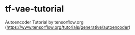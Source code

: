 # tf-vae-tutorial
Autoencoder Tutorial by tensorflow.org (https://www.tensorflow.org/tutorials/generative/autoencoder)
